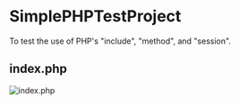 # SimplePHPTestProject
To test the use of PHP's "include", "method", and "session".

## index.php
![index.php](https://user-images.githubusercontent.com/70519090/162193938-31a5b3df-a76d-4473-be80-c98eaa312886.png)

